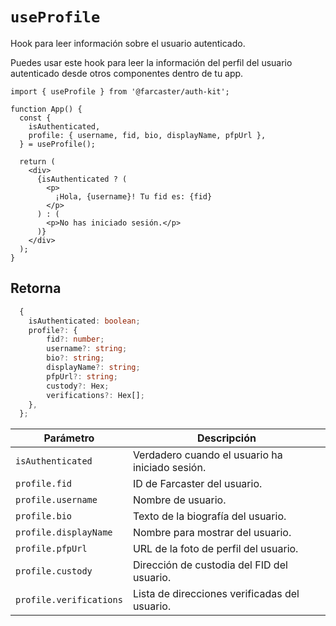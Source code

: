 # `useProfile`

Hook para leer información sobre el usuario autenticado.

Puedes usar este hook para leer la información del perfil del usuario autenticado desde otros componentes dentro de tu app.

```tsx
import { useProfile } from '@farcaster/auth-kit';

function App() {
  const {
    isAuthenticated,
    profile: { username, fid, bio, displayName, pfpUrl },
  } = useProfile();

  return (
    <div>
      {isAuthenticated ? (
        <p>
          ¡Hola, {username}! Tu fid es: {fid}
        </p>
      ) : (
        <p>No has iniciado sesión.</p>
      )}
    </div>
  );
}
```

## Retorna

```ts
  {
    isAuthenticated: boolean;
    profile?: {
        fid?: number;
        username?: string;
        bio?: string;
        displayName?: string;
        pfpUrl?: string;
        custody?: Hex;
        verifications?: Hex[];
    },
  };
```

| Parámetro               | Descripción                                     |
| ----------------------- | ----------------------------------------------- |
| `isAuthenticated`       | Verdadero cuando el usuario ha iniciado sesión. |
| `profile.fid`           | ID de Farcaster del usuario.                    |
| `profile.username`      | Nombre de usuario.                              |
| `profile.bio`           | Texto de la biografía del usuario.              |
| `profile.displayName`   | Nombre para mostrar del usuario.                |
| `profile.pfpUrl`        | URL de la foto de perfil del usuario.           |
| `profile.custody`       | Dirección de custodia del FID del usuario.      |
| `profile.verifications` | Lista de direcciones verificadas del usuario.   |
